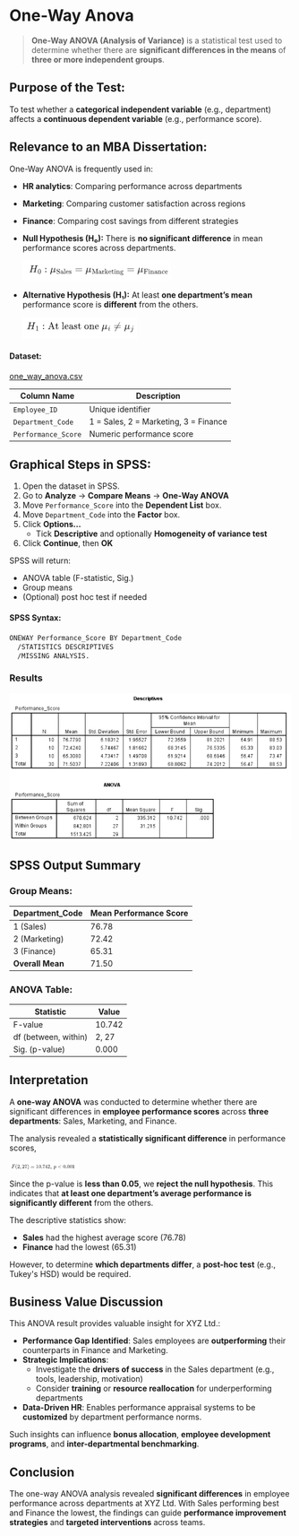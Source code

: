 # One-Way Anova

> **One-Way ANOVA (Analysis of Variance)** is a statistical test used to determine whether there are **significant differences in the means** of **three or more independent groups**.

## **Purpose of the Test:**

To test whether a **categorical independent variable** (e.g., department) affects a **continuous dependent variable** (e.g., performance score).

## **Relevance to an MBA Dissertation:**

One-Way ANOVA is frequently used in:

- **HR analytics**: Comparing performance across departments
- **Marketing**: Comparing customer satisfaction across regions
- **Finance**: Comparing cost savings from different strategies

- **Null Hypothesis (H₀):**
   There is **no significant difference** in mean performance scores across departments.

  ![image-20250714103946210](./../../images/image-20250714103946210.png)

- **Alternative Hypothesis (H₁):**
   At least **one department’s mean** performance score is **different** from the others.

  ![image-20250714104015257](./../../images/image-20250714104015257.png)

#### Dataset:

  [one_way_anova.csv](../../datasets/one_way_anova.csv) 

| **Column Name**     | **Description**                       |
| ------------------- | ------------------------------------- |
| `Employee_ID`       | Unique identifier                     |
| `Department_Code`   | 1 = Sales, 2 = Marketing, 3 = Finance |
| `Performance_Score` | Numeric performance score             |

## **Graphical Steps in SPSS:**

1. Open the dataset in SPSS.
2. Go to **Analyze** → **Compare Means** → **One-Way ANOVA**
3. Move `Performance_Score` into the **Dependent List** box.
4. Move `Department_Code` into the **Factor** box.
5. Click **Options…**
   - Tick **Descriptive** and optionally **Homogeneity of variance test**
6. Click **Continue**, then **OK**

 SPSS will return:

- ANOVA table (F-statistic, Sig.)
- Group means
- (Optional) post hoc test if needed

#### SPSS Syntax:

```spss
ONEWAY Performance_Score BY Department_Code
  /STATISTICS DESCRIPTIVES
  /MISSING ANALYSIS.
```

### Results

![image-20250714122050528](./../../images/image-20250714122050528.png)

## **SPSS Output Summary**

### Group Means:

| Department_Code  | Mean Performance Score |
| ---------------- | ---------------------- |
| 1 (Sales)        | 76.78                  |
| 2 (Marketing)    | 72.42                  |
| 3 (Finance)      | 65.31                  |
| **Overall Mean** | 71.50                  |



###  ANOVA Table:

| Statistic            | Value  |
| -------------------- | ------ |
| F-value              | 10.742 |
| df (between, within) | 2, 27  |
| Sig. (p-value)       | 0.000  |

## **Interpretation**

A **one-way ANOVA** was conducted to determine whether there are significant differences in **employee performance scores** across **three departments**: Sales, Marketing, and Finance.

The analysis revealed a **statistically significant difference** in performance scores,

<img src="./../../images/image-20250714122227699.png" width="25%" align="center">

Since the p-value is **less than 0.05**, we **reject the null hypothesis**. This indicates that **at least one department’s average performance is significantly different** from the others.

The descriptive statistics show:

- **Sales** had the highest average score (76.78)
- **Finance** had the lowest (65.31)

However, to determine **which departments differ**, a **post-hoc test** (e.g., Tukey's HSD) would be required.

## **Business Value Discussion**

This ANOVA result provides valuable insight for XYZ Ltd.:

- **Performance Gap Identified**: Sales employees are **outperforming** their counterparts in Finance and Marketing.
- **Strategic Implications**:
  - Investigate the **drivers of success** in the Sales department (e.g., tools, leadership, motivation)
  - Consider **training** or **resource reallocation** for underperforming departments
- **Data-Driven HR**: Enables performance appraisal systems to be **customized** by department performance norms.

Such insights can influence **bonus allocation**, **employee development programs**, and **inter-departmental benchmarking**.

## **Conclusion**

The one-way ANOVA analysis revealed **significant differences** in employee performance across departments at XYZ Ltd. With Sales performing best and Finance the lowest, the findings can guide **performance improvement strategies** and **targeted interventions** across teams.